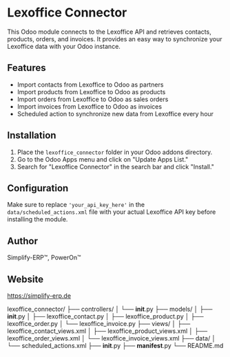 # Lexoffice Connector

This Odoo module connects to the Lexoffice API and retrieves contacts, products, orders, and invoices. It provides an easy way to synchronize your Lexoffice data with your Odoo instance.

## Features

- Import contacts from Lexoffice to Odoo as partners
- Import products from Lexoffice to Odoo as products
- Import orders from Lexoffice to Odoo as sales orders
- Import invoices from Lexoffice to Odoo as invoices
- Scheduled action to synchronize new data from Lexoffice every hour

## Installation

1. Place the `lexoffice_connector` folder in your Odoo addons directory.
2. Go to the Odoo Apps menu and click on "Update Apps List."
3. Search for "Lexoffice Connector" in the search bar and click "Install."

## Configuration

Make sure to replace `'your_api_key_here'` in the `data/scheduled_actions.xml` file with your actual Lexoffice API key before installing the module.

## Author

Simplify-ERP™, PowerOn™

## Website

https://simplify-erp.de

lexoffice_connector/
├── controllers/
│   └── __init__.py
├── models/
│   ├── __init__.py
│   ├── lexoffice_contact.py
│   ├── lexoffice_product.py
│   ├── lexoffice_order.py
│   └── lexoffice_invoice.py
├── views/
│   ├── lexoffice_contact_views.xml
│   ├── lexoffice_product_views.xml
│   ├── lexoffice_order_views.xml
│   └── lexoffice_invoice_views.xml
├── data/
│   └── scheduled_actions.xml
├── __init__.py
├── __manifest__.py
└── README.md
